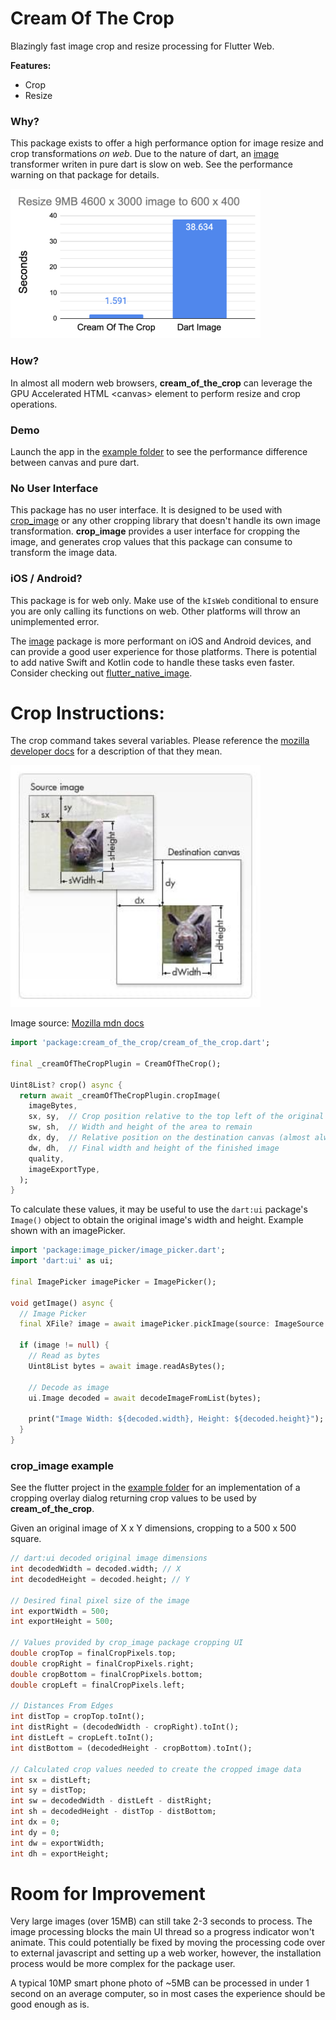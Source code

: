 # Cream Of The Crop
Blazingly fast image crop and resize processing for Flutter Web.

**Features:**
- Crop
- Resize

### Why?
This package exists to offer a high performance option for image resize and crop transformations _on web_. 
Due to the nature of dart, an [image](https://pub.dev/packages/image) transformer writen in pure dart is slow on web. See the performance warning on that package for details.

<img src="./assets/benchmark-dart-vs-canvas.png" alt="Dart Image vs Cream Of The Crop Benchmark. 1.591 vs 38.634" width="400" />

### How?

In almost all modern web browsers, **cream_of_the_crop** can leverage the GPU Accelerated HTML &lt;canvas&gt; element to perform resize and crop operations.

### Demo
Launch the app in the [example folder](https://github.com/mdrideout/cream_of_the_crop/tree/main/example) to see the performance difference between canvas and pure dart.

### No User Interface
This package has no user interface. It is designed to be used with [crop_image](https://pub.dev/packages/crop_image)
or any other cropping library that doesn't handle its own image transformation. **crop_image** provides a user interface
for cropping the image, and generates crop values that this package can consume to transform the image data.

### iOS / Android?
This package is for web only. Make use of the `kIsWeb` conditional to ensure you are only calling its functions on web.
Other platforms will throw an unimplemented error.

The [image](https://pub.dev/packages/image) package is more performant on iOS and Android devices, and can
provide a good user experience for those platforms. There is potential to add native Swift and Kotlin code to
handle these tasks even faster. Consider checking out [flutter_native_image](https://pub.dev/packages/flutter_native_image).

# Crop Instructions:
The crop command takes several variables. Please reference the [mozilla developer docs](https://developer.mozilla.org/en-US/docs/Web/API/CanvasRenderingContext2D/drawImage)
for a description of that they mean.

<img src="./assets/canvas_drawImage_vars.jpeg" alt="Dart Image vs Cream Of The Crop Benchmark. 1.591 vs 38.634" width="400" />

Image source: [Mozilla mdn docs](https://developer.mozilla.org/en-US/docs/Web/API/CanvasRenderingContext2D/drawImage)

```dart
import 'package:cream_of_the_crop/cream_of_the_crop.dart';

final _creamOfTheCropPlugin = CreamOfTheCrop();

Uint8List? crop() async {
  return await _creamOfTheCropPlugin.cropImage(
    imageBytes,
    sx, sy,  // Crop position relative to the top left of the original image
    sw, sh,  // Width and height of the area to remain
    dx, dy,  // Relative position on the destination canvas (almost always 0,0 since creating a canvas larger than the desired image is not supported right now)
    dw, dh,  // Final width and height of the finished image
    quality, 
    imageExportType,
  );
}
```

To calculate these values, it may be useful to use the `dart:ui` package's `Image()` object to obtain the original image's width and height.
Example shown with an imagePicker.
```dart
import 'package:image_picker/image_picker.dart';
import 'dart:ui' as ui;

final ImagePicker imagePicker = ImagePicker();

void getImage() async {
  // Image Picker
  final XFile? image = await imagePicker.pickImage(source: ImageSource.gallery);

  if (image != null) {
    // Read as bytes
    Uint8List bytes = await image.readAsBytes();

    // Decode as image
    ui.Image decoded = await decodeImageFromList(bytes);
    
    print("Image Width: ${decoded.width}, Height: ${decoded.height}");
  }
}
```

### crop_image example
See the flutter project in the [example folder](https://github.com/mdrideout/cream_of_the_crop/tree/main/example) for an implementation of a cropping overlay dialog returning
crop values to be used by **cream_of_the_crop**.

Given an original image of X x Y dimensions, cropping to a 500 x 500 square.
```dart
// dart:ui decoded original image dimensions
int decodedWidth = decoded.width; // X
int decodedHeight = decoded.height; // Y

// Desired final pixel size of the image
int exportWidth = 500;
int exportHeight = 500;

// Values provided by crop_image package cropping UI
double cropTop = finalCropPixels.top;
double cropRight = finalCropPixels.right;
double cropBottom = finalCropPixels.bottom;
double cropLeft = finalCropPixels.left;

// Distances From Edges
int distTop = cropTop.toInt();
int distRight = (decodedWidth - cropRight).toInt();
int distLeft = cropLeft.toInt();
int distBottom = (decodedHeight - cropBottom).toInt();

// Calculated crop values needed to create the cropped image data
int sx = distLeft;
int sy = distTop;
int sw = decodedWidth - distLeft - distRight;
int sh = decodedHeight - distTop - distBottom;
int dx = 0;
int dy = 0;
int dw = exportWidth;
int dh = exportHeight;
```


# Room for Improvement
Very large images (over 15MB) can still take 2-3 seconds to process. The image processing blocks the main UI thread so a progress indicator won't animate.
This could potentially be fixed by moving the processing code over to external javascript and setting up a web worker, however, the installation
process would be more complex for the package user.

A typical 10MP smart phone photo of ~5MB can be processed in under 1 second on an average computer, so in most cases the experience should be good enough as is.